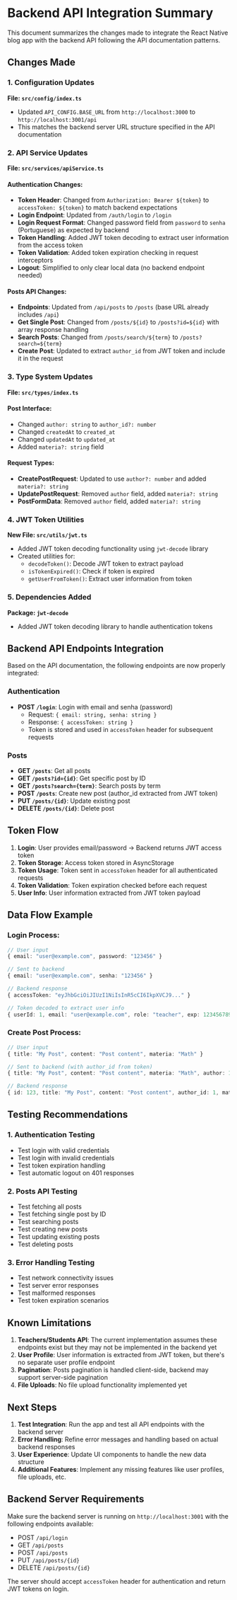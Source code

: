 # Backend API Integration Summary

This document summarizes the changes made to integrate the React Native blog app with the backend API following the API documentation patterns.

## Changes Made

### 1. Configuration Updates

**File: `src/config/index.ts`**
- Updated `API_CONFIG.BASE_URL` from `http://localhost:3000` to `http://localhost:3001/api`
- This matches the backend server URL structure specified in the API documentation

### 2. API Service Updates

**File: `src/services/apiService.ts`**

#### Authentication Changes:
- **Token Header**: Changed from `Authorization: Bearer ${token}` to `accessToken: ${token}` to match backend expectations
- **Login Endpoint**: Updated from `/auth/login` to `/login`
- **Login Request Format**: Changed password field from `password` to `senha` (Portuguese) as expected by backend
- **Token Handling**: Added JWT token decoding to extract user information from the access token
- **Token Validation**: Added token expiration checking in request interceptors
- **Logout**: Simplified to only clear local data (no backend endpoint needed)

#### Posts API Changes:
- **Endpoints**: Updated from `/api/posts` to `/posts` (base URL already includes `/api`)
- **Get Single Post**: Changed from `/posts/${id}` to `/posts?id=${id}` with array response handling
- **Search Posts**: Changed from `/posts/search/${term}` to `/posts?search=${term}`
- **Create Post**: Updated to extract `author_id` from JWT token and include it in the request

### 3. Type System Updates

**File: `src/types/index.ts`**

#### Post Interface:
- Changed `author: string` to `author_id?: number`
- Changed `createdAt` to `created_at`
- Changed `updatedAt` to `updated_at`
- Added `materia?: string` field

#### Request Types:
- **CreatePostRequest**: Updated to use `author?: number` and added `materia?: string`
- **UpdatePostRequest**: Removed `author` field, added `materia?: string`
- **PostFormData**: Removed `author` field, added `materia?: string`

### 4. JWT Token Utilities

**New File: `src/utils/jwt.ts`**
- Added JWT token decoding functionality using `jwt-decode` library
- Created utilities for:
  - `decodeToken()`: Decode JWT token to extract payload
  - `isTokenExpired()`: Check if token is expired
  - `getUserFromToken()`: Extract user information from token

### 5. Dependencies Added

**Package: `jwt-decode`**
- Added JWT token decoding library to handle authentication tokens

## Backend API Endpoints Integration

Based on the API documentation, the following endpoints are now properly integrated:

### Authentication
- **POST `/login`**: Login with email and senha (password)
  - Request: `{ email: string, senha: string }`
  - Response: `{ accessToken: string }`
  - Token is stored and used in `accessToken` header for subsequent requests

### Posts
- **GET `/posts`**: Get all posts
- **GET `/posts?id={id}`**: Get specific post by ID
- **GET `/posts?search={term}`**: Search posts by term
- **POST `/posts`**: Create new post (author_id extracted from JWT token)
- **PUT `/posts/{id}`**: Update existing post
- **DELETE `/posts/{id}`**: Delete post

## Token Flow

1. **Login**: User provides email/password → Backend returns JWT access token
2. **Token Storage**: Access token stored in AsyncStorage
3. **Token Usage**: Token sent in `accessToken` header for all authenticated requests
4. **Token Validation**: Token expiration checked before each request
5. **User Info**: User information extracted from JWT token payload

## Data Flow Example

### Login Process:
```typescript
// User input
{ email: "user@example.com", password: "123456" }

// Sent to backend
{ email: "user@example.com", senha: "123456" }

// Backend response
{ accessToken: "eyJhbGciOiJIUzI1NiIsInR5cCI6IkpXVCJ9..." }

// Token decoded to extract user info
{ userId: 1, email: "user@example.com", role: "teacher", exp: 1234567890 }
```

### Create Post Process:
```typescript
// User input
{ title: "My Post", content: "Post content", materia: "Math" }

// Sent to backend (with author_id from token)
{ title: "My Post", content: "Post content", materia: "Math", author: 1 }

// Backend response
{ id: 123, title: "My Post", content: "Post content", author_id: 1, materia: "Math", created_at: "2025-01-20T..." }
```

## Testing Recommendations

### 1. Authentication Testing
- Test login with valid credentials
- Test login with invalid credentials
- Test token expiration handling
- Test automatic logout on 401 responses

### 2. Posts API Testing
- Test fetching all posts
- Test fetching single post by ID
- Test searching posts
- Test creating new posts
- Test updating existing posts
- Test deleting posts

### 3. Error Handling Testing
- Test network connectivity issues
- Test server error responses
- Test malformed responses
- Test token expiration scenarios

## Known Limitations

1. **Teachers/Students API**: The current implementation assumes these endpoints exist but they may not be implemented in the backend yet
2. **User Profile**: User information is extracted from JWT token, but there's no separate user profile endpoint
3. **Pagination**: Posts pagination is handled client-side, backend may support server-side pagination
4. **File Uploads**: No file upload functionality implemented yet

## Next Steps

1. **Test Integration**: Run the app and test all API endpoints with the backend server
2. **Error Handling**: Refine error messages and handling based on actual backend responses
3. **User Experience**: Update UI components to handle the new data structure
4. **Additional Features**: Implement any missing features like user profiles, file uploads, etc.

## Backend Server Requirements

Make sure the backend server is running on `http://localhost:3001` with the following endpoints available:
- POST `/api/login`
- GET `/api/posts`
- POST `/api/posts`
- PUT `/api/posts/{id}`
- DELETE `/api/posts/{id}`

The server should accept `accessToken` header for authentication and return JWT tokens on login.